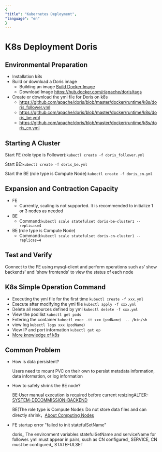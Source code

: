 ```yaml
---
{
"title": "Kubernetes Deployment",
"language": "en"
}
---
```


<!-- 
Licensed to the Apache Software Foundation (ASF) under one
or more contributor license agreements.  See the NOTICE file
distributed with this work for additional information
regarding copyright ownership.  The ASF licenses this file
to you under the Apache License, Version 2.0 (the
"License"); you may not use this file except in compliance
with the License.  You may obtain a copy of the License at

  http://www.apache.org/licenses/LICENSE-2.0

Unless required by applicable law or agreed to in writing,
software distributed under the License is distributed on an
"AS IS" BASIS, WITHOUT WARRANTIES OR CONDITIONS OF ANY
KIND, either express or implied.  See the License for the
specific language governing permissions and limitations
under the License.
-->

# K8s Deployment Doris

<version since="dev"></version>

## Environmental Preparation

- Installation k8s
- Build or download a Doris image
    - Building an image [Build Docker Image](./construct-docker/build-docker-image.md)
    - Download Image https://hub.docker.com/r/apache/doris/tags
- Create or download the yml file for Doris on k8s
    - https://github.com/apache/doris/blob/master/docker/runtime/k8s/doris_follower.yml
    - https://github.com/apache/doris/blob/master/docker/runtime/k8s/doris_be.yml
    - https://github.com/apache/doris/blob/master/docker/runtime/k8s/doris_cn.yml

## Starting A Cluster
Start FE (role type is Follower):`kubectl create -f doris_follower.yml` 

Start BE:`kubectl create -f doris_be.yml` 

Start the BE (role type is Compute Node):`kubectl create -f doris_cn.yml`

## Expansion and Contraction Capacity

- FE
  - Currently, scaling is not supported. It is recommended to initialize 1 or 3 nodes as needed
- BE
  - Command:`kubectl scale statefulset doris-be-cluster1 --replicas=4`
- BE (role type is Compute Node)
  - Command:`kubectl scale statefulset doris-cn-cluster1 --replicas=4`

## Test and Verify

Connect to the FE using mysql-client and perform operations such as' show backends' and 'show frontends' to view the status of each node

## K8s Simple Operation Command

- Executing the yml file for the first time `kubectl create -f xxx.yml`
- Execute after modifying the yml file `kubectl apply -f xxx.yml`
- Delete all resources defined by yml `kubectl delete -f xxx.yml`
- View the pod list `kubectl get pods`
- Entering the container `kubectl exec -it xxx（podName） -- /bin/sh`
- view log `kubectl logs xxx（podName）`
- View IP and port information `kubectl get ep`
- [More knowledge of k8s](https://kubernetes.io)

## Common Problem

- How is data persistent?

  Users need to mount PVC on their own to persist metadata information, data information, or log information
- How to safely shrink the BE node?

  BE:User manual execution is required before current resizing[ALTER-SYSTEM-DECOMMISSION-BACKEND](../../sql-manual/sql-reference/Cluster-Management-Statements/ALTER-SYSTEM-DECOMMISSION-BACKEND)

  BE(The role type is Compute Node): Do not store data files and can directly shrink，[About Computing Nodes](../../advanced/compute_node)
- FE startup error "failed to init statefulSetName"

  doris_ The environment variables statefulSetName and serviceName for follower. yml must appear in pairs, such as CN configured_ SERVICE, CN must be configured_ STATEFULSET




